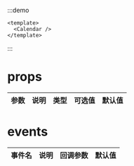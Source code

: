 :::demo
```vue
<template>
  <Calendar />
</template>
```
:::

# props

| 参数    | 说明   | 类型    | 可选值                                             | 默认值  |
| ------- | ------ | ------- | -------------------------------------------------- | ------- |

# events

| 事件名 | 说明 | 回调参数 | 默认值 |
| ------- | ------ | ------- | ------- |
